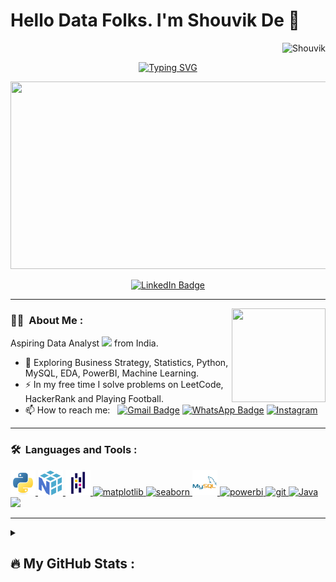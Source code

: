 # Hello Data Folks. I'm Shouvik De 👋
<p align="right"> <img src="https://komarev.com/ghpvc/?username=Shouvik&label=Views&color=blue&style=for-the-badge" alt="Shouvik" /> </p>
<p align="center">
<a href="https://git.io/typing-svg"><img src="https://readme-typing-svg.demolab.com?font=Fira+Code&pause=1000&color=F70F30&background=2BCFC300&center=true&vCenter=true&width=460&height=45&lines=Data+Analyst;Business+Analyst;SQL+Developer" alt="Typing SVG" /></a>
</p>
<div align="center">
<img src="https://media.giphy.com/media/dWesBcTLavkZuG35MI/giphy.gif" width="600" height="300"/>
</div>

<p align="center">
<a href="https://www.linkedin.com/in/shouvik-de-40aa8b25a/"><img src="https://img.shields.io/badge/LinkedIn-blue?style=for-the-badge&logo=linkedin&logoColor=white" alt="LinkedIn Badge"></a> 
</p>

---

<img align="right" height="150" width="150" alt="" src="https://media.giphy.com/media/M9gbBd9nbDrOTu1Mqx/giphy.gif" />

### :man_technologist: &nbsp;About Me :
Aspiring Data Analyst <img src="https://media.giphy.com/media/WUlplcMpOCEmTGBtBW/giphy.gif" width="30"> from India.
- 🌱 Exploring Business Strategy, Statistics, Python, MySQL, EDA, PowerBI, Machine Learning.
- ⚡ In my free time I solve problems on LeetCode, HackerRank and Playing Football.
- 📫 How to reach me: &nbsp; 
<a href="mailto:shouvikde88@gmail.com"><img src="https://img.shields.io/badge/Gmail-D14836?style=for-the-badge&logo=gmail&logoColor=white" alt="Gmail Badge"></a>
[![WhatsApp Badge](https://img.shields.io/badge/WhatsApp-green?style=flat&logo=WhatsApp&logoColor=white)](https://wa.me/919093449632)
<a href="https://www.instagram.com/wezen_32"><img src="https://img.shields.io/badge/Instagram-E4405F?style=for-the-badge&logo=instagram&logoColor=white" alt="Instagram"></a>

---

### 🛠 &nbsp;Languages and Tools :
<p align="left"> 

<a href="https://www.python.org" target="_blank" rel="noreferrer"> <img src="https://raw.githubusercontent.com/devicons/devicon/master/icons/python/python-original.svg" alt="python" width="40" height="40"/> </a>
<a href="https://numpy.org/" target="_blank" rel="noreferrer"> <img src="https://github.com/devicons/devicon/blob/master/icons/numpy/numpy-original.svg" alt="python" width="40" height="40"/> </a>
<a href="https://pandas.pydata.org/" target="_blank" rel="noreferrer"> <img src="https://raw.githubusercontent.com/devicons/devicon/2ae2a900d2f041da66e950e4d48052658d850630/icons/pandas/pandas-original.svg" alt="pandas" width="40" height="40"/> </a>
<a href="https://matplotlib.org/" target="_blank" rel="noreferrer"> <img src="https://upload.wikimedia.org/wikipedia/commons/0/01/Created_with_Matplotlib-logo.svg" alt="matplotlib" width="40" height="40"/> </a> 
<a href="https://seaborn.pydata.org/" target="_blank" rel="noreferrer"> <img src="https://seaborn.pydata.org/_images/logo-mark-lightbg.svg" alt="seaborn" width="40" height="40"/> </a> 
<a href="https://www.mysql.com/" target="_blank" rel="noreferrer"> <img src="https://raw.githubusercontent.com/devicons/devicon/master/icons/mysql/mysql-original-wordmark.svg" alt="mysql" width="40" height="40"/> </a>
<a href="https://powerbi.microsoft.com/en-au/" target="_blank" rel="noreferrer"> <img src="https://upload.wikimedia.org/wikipedia/commons/c/c9/Power_bi_logo_black.svg" alt="powerbi" width="40" height="40"/> </a>
<a href="https://git-scm.com/" target="_blank" rel="noreferrer"> <img src="https://www.vectorlogo.zone/logos/git-scm/git-scm-icon.svg" alt="git" width="40" height="40"/> </a>
<a href="https://www.oracle.com/in/java/technologies/downloads/" target="_blank" rel="noreferrer"> <img src="https://www.vectorlogo.zone/logos/java/java-icon.svg" alt="Java" width="40" height="40"/> </a>
<a href="https://github.com/thinkright20"><img src="https://skillicons.dev/icons?i=css,html,vscode,jupyter,github"> </a>
</p>

---

<details><summary>

## :fire: My GitHub Stats :

</summary>
<p align="center">

[![GitHub Streak](https://github-readme-streak-stats.herokuapp.com?user=Shouvik078&theme=dark&hide_border=true)](https://git.io/streak-stats)
[![Top Langs](https://github-readme-stats.vercel.app/api/top-langs/?username=Shouvik078&layout=compact&theme=vision-friendly-dark)](https://github.com/Shouvik078)

</p>
</details>
